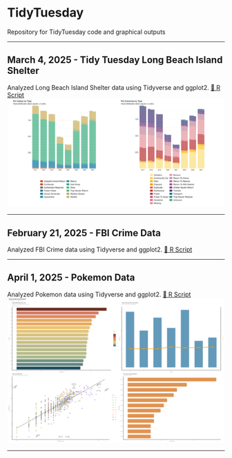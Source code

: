 # TidyTuesday
Repository for TidyTuesday code and graphical outputs

---

## March 4, 2025 - Tidy Tuesday Long Beach Island Shelter
Analyzed Long Beach Island Shelter data using Tidyverse and ggplot2.
[📜 R Script](https://github.com/tjw-benth/tidytuesday-portfolio/blob/main/r_scripts/2025/Week9/Week9_analysis.R)
![Plot](https://raw.githubusercontent.com/tjw-benth/TidyTuesday/main/outputs/2025/Week9_plot1.png)

---

## February 21, 2025 - FBI Crime Data
Analyzed FBI Crime data using Tidyverse and ggplot2.
[📜 R Script](https://github.com/tjw-benth/tidytuesday-portfolio/blob/main/r_scripts/2025/Week7/Week7_analysis.R)

---

## April 1, 2025 - Pokemon Data
Analyzed Pokemon data using Tidyverse and ggplot2.
[📜 R Script](https://github.com/tjw-benth/tidytuesday-portfolio/blob/main/r_scripts/2025/Week13/Week13_analysis.R)
![Plot](https://raw.githubusercontent.com/tjw-benth/TidyTuesday/main/outputs/2025/Week13_pokemon_dashboard.png)

---

